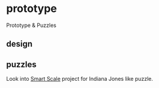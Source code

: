 # prototype
Prototype &amp; Puzzles

## design

## puzzles
Look into [Smart Scale](https://www.instructables.com/id/DIY-Smart-Scale-With-Alarm-Clock-with-Wi-Fi-ESP826/) project for Indiana Jones like puzzle.
 
